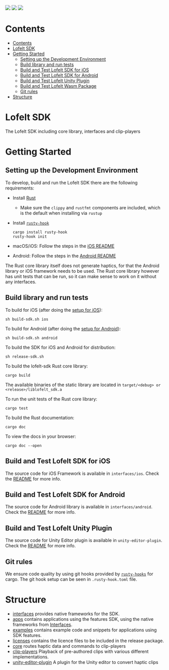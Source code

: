 ![](https://github.com/Lofelt/lofelt-sdk/workflows/ios/badge.svg)
![](https://github.com/Lofelt/lofelt-sdk/workflows/android/badge.svg)
![](https://github.com/Lofelt/lofelt-sdk/workflows/rust-core/badge.svg)

# Contents

- [Contents](#contents)
- [Lofelt SDK](#lofelt-sdk)
- [Getting Started](#getting-started)
  - [Setting up the Development Environment](#setting-up-the-development-environment)
  - [Build library and run tests](#build-library-and-run-tests)
  - [Build and Test Lofelt SDK for iOS](#build-and-test-lofelt-sdk-for-ios)
  - [Build and Test Lofelt SDK for Android](#build-and-test-lofelt-sdk-for-android)
  - [Build and Test Lofelt Unity Plugin](#build-and-test-lofelt-unity-plugin)
  - [Build and Test Lofelt Wasm Package](#build-and-test-lofelt-wasm-package)
  - [Git rules](#git-rules)
- [Structure](#structure)

# Lofelt SDK
The Lofelt SDK including core library, interfaces and clip-players

# Getting Started

## Setting up the Development Environment

To develop, build and run the Lofelt SDK there are the following requirements:

- Install [Rust](https://www.rust-lang.org/tools/install)
    - Make sure the `clippy` and `rustfmt` components are included, which is the default when installing via `rustup`
- Install [`rusty-hook`](https://github.com/swellaby/rusty-hook#optional-install)

    ```
    cargo install rusty-hook
    rusty-hook init
    ```
- macOS/iOS: Follow the steps in the [iOS README](./interfaces/ios/README.md)
- Android: Follow the steps in the [Android README](./interfaces/android/README.md)

The Rust core library itself does not generate haptics, for that the Android library
or iOS framework needs to be used. The Rust core library however has unit tests that
can be run, so it can make sense to work on it without any interfaces.

## Build library and run tests

To build for iOS (after doing the [setup for iOS](./interfaces/ios/README.md)):
```
sh build-sdk.sh ios
```

To build for Android (after doing the [setup for Android](./interfaces/android/README.md)):
```
sh build-sdk.sh android
```

To build the SDK for iOS and Android for distribution:
```
sh release-sdk.sh
```

To build the lofelt-sdk Rust core library:
```
cargo build
```
The available binaries of the static library are located in `target/<debug> or <release>/liblofelt_sdk.a`


To run the unit tests of the Rust core library:
```
cargo test
```

To build the Rust documentation:
```
cargo doc
```

To view the docs in your browser:
```
cargo doc --open
```

## Build and Test Lofelt SDK for iOS

The source code for iOS Framework is available in `interfaces/ios`. Check the [README](./interfaces/ios/README.md) for more info.

## Build and Test Lofelt SDK for Android

The source code for Android library is available in `interfaces/android`. Check the [README](./interfaces/android/README.md) for more info.

## Build and Test Lofelt Unity Plugin

The source code for Unity Editor plugin is available in `unity-editor-plugin`. Check the [README](./unity-editor-plugin/README.md) for more info.

## Git rules

We ensure code quality by using git hooks provided by [`rusty-hooks`](https://github.com/swellaby/rusty-hook) for cargo. The git hook setup can be seen in `.rusty-hook.toml` file.

# Structure

- [interfaces](./interfaces/README.md) provides native frameworks for the SDK.
- [apps](./apps/README.md) contains applications using the features SDK, using the native frameworks from [Interfaces](./interfaces/README.md).
- [examples](./examples/README.md) contains example code and snippets for applications using SDK features.
- [licenses](./licenses/) contains the licence files to be included in the release package.
- [core](./core/README.md) routes haptic data and commands to clip-players
- [clip-players](./clip-players/README.md) Playback of pre-authored clips with various different implementations.
- [unity-editor-plugin](./unity-editor-plugin/README.md) A plugin for the Unity editor to convert haptic clips
